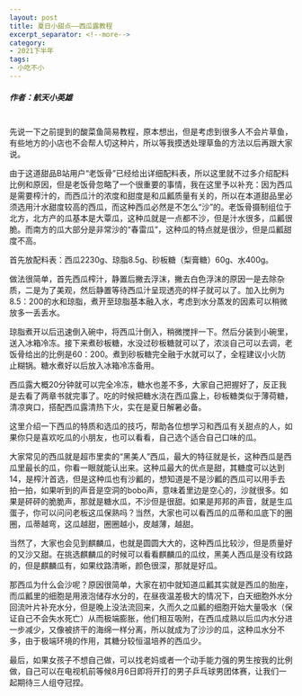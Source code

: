 ```yaml
---
layout: post
title: 夏日小甜点——西瓜露教程
excerpt_separator: <!--more-->
category: 
- 2021下半年
tags:
- 小吃不小
---
```


##### 作者：航天小英雄

<br>先说一下之前提到的酸菜鱼简易教程，原本想出，但是考虑到很多人不会片草鱼，有些地方的小店也不会帮人切这种片，所以等我摸透处理草鱼的方法以后再跟大家说。

由于这道甜品B站用户“老饭骨”已经给出详细配料表，所以这里就不过多介绍配料比例和原因，但是老饭骨忽略了一个很重要的事情，我在这里予以补充：因为西瓜是需要榨汁的，而西瓜汁的浓度和甜度是和瓜瓤质量有关的，所以在本道甜品里必须选用汁水甜度较高的西瓜，而这种西瓜必然是不怎么“沙”的。老饭骨摄制组位于北方，北方产的瓜基本是大覃瓜，这种瓜就是一点都不沙，但是汁水很多，瓜瓤很脆。而南方的瓜大部分是非常沙的“春雷瓜”，这种瓜的特点就是很沙，但是瓜瓤甜度不高。

首先放配料表：西瓜2230g、琼脂8.5g、砂板糖（梨膏糖）60g、水400g。

做法很简单，首先西瓜榨汁，静置后撇去浮沫，撇去白色浮沫的原因一是去除杂质，二是为了美观，然后静置等待西瓜汁呈现透亮的样子就可以了。加入比例为8.5：200的水和琼脂，煮开至琼脂基本融入水，考虑到水分蒸发的因素可以稍微放多一丢丢水。

琼脂煮开以后迅速倒入碗中，将西瓜汁倒入，稍微搅拌一下。然后分装到小碗里，送入冰箱冷冻。接下来煮砂板糖，水没过砂板糖就可以了，浓淡自己可以去调，老饭骨给出的比例是60：200。煮到砂板糖完全融于水就可以了，全程建议小火防止糊锅。糖水煮好以后放入冰箱冷冻备用。

西瓜露大概20分钟就可以完全冷冻，糖水也差不多，大家自己把握好了，反正我是去看了两章书就完事了。吃的时候把糖水浇在西瓜露上，砂板糖类似于薄荷糖，清凉爽口，搭配西瓜露清热下火，实在是夏日解暑必备。

这里介绍一下西瓜的特质和选瓜的技巧，帮助各位想学习和西瓜有关甜点的人，如果你只是喜欢吃瓜的小朋友，也可以看看，自己选个适合自己口味的瓜。

大家常见的西瓜就是超市里卖的“黑美人”西瓜，最大的特征就是长，这种西瓜是西瓜里最长的瓜，你看一眼就能认出来。这种瓜最大的优点是甜，其糖度可以达到14，是榨汁首选，但是这种瓜也有沙瓤的，想知道是不是沙瓤的西瓜可以用手去拍一拍，如果听到的声音是空洞的bobo声，意味着里边是空心的，沙就很多。如果是砰砰的脆脆声，那就是糖水瓜，不沙但是很甜。如果是邦邦的声音，就是生瓜蛋子，你可以问问老板这瓜保熟吗？当然，大家也可以看西瓜的瓜蒂和瓜底下的圈圈，瓜蒂越弯，这瓜越甜，圈圈越小，皮越薄，越甜。

当然了，大家也会见到麒麟瓜，也就是圆圆大大的，这种西瓜比较沙，但是质量好的又沙又甜。在挑选麒麟瓜的时候可以看看麒麟瓜的瓜纹，黑美人西瓜是没有纹路的，但是麒麟瓜有，如果纹路清晰，颜色很深，那就是好瓜。

那西瓜为什么会沙呢？原因很简单，大家在初中就知道瓜瓤其实就是西瓜的胎座，而瓜瓤里的细胞是用液泡储存水分的，在昼夜温差极大的情况下，白天细胞外水分回流叶片补充水分，但是晚上没法流回来，久而久之瓜瓤的细胞开始大量吸水（保证自己不会失水死亡）从而极端膨胀，他们相互吸附，在西瓜成熟以后瓜内水分进一步减少，又像被挤干的海绵一样分离，所以就成为了沙沙的瓜，这种瓜水分不多，由于极端环境的作用，其糖分较恒温培养的西瓜少。

最后，如果女孩子不想自己做，可以找老妈或者一个动手能力强的男生按我的比例做，自己可以在电视机前等候8月6日即将开打的男子乒乓球男团体赛，让我们一起期待三人组夺冠捏。 